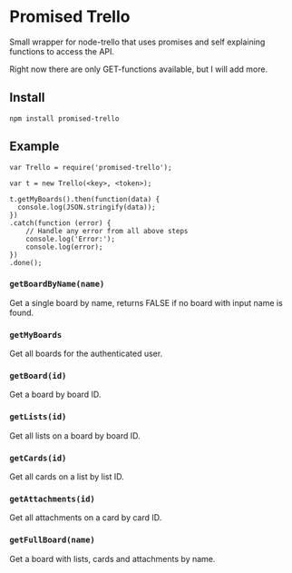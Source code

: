 # Promised Trello

Small wrapper for node-trello that uses promises and self explaining functions
to access the API.

Right now there are only GET-functions available, but I will add more.

## Install

```
npm install promised-trello
```

## Example
```
var Trello = require('promised-trello');

var t = new Trello(<key>, <token>);

t.getMyBoards().then(function(data) {
  console.log(JSON.stringify(data));
})
.catch(function (error) {
    // Handle any error from all above steps
    console.log('Error:');
    console.log(error);
})
.done();
```

### `getBoardByName(name)`

Get a single board by name, returns FALSE if no board with input name is found.

### `getMyBoards`

Get all boards for the authenticated user.

### `getBoard(id)`

Get a board by board ID.

### `getLists(id)`

Get all lists on a board by board ID.

### `getCards(id)`

Get all cards on a list by list ID.

### `getAttachments(id)`

Get all attachments on a card by card ID.

### `getFullBoard(name)`

Get a board with lists, cards and attachments by name.
